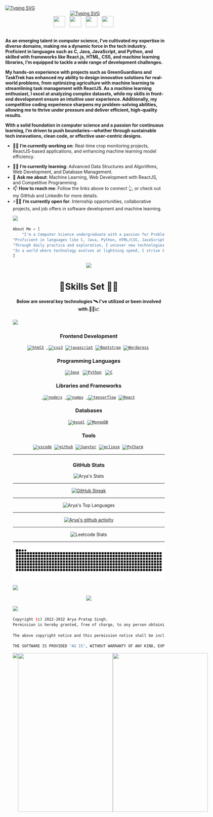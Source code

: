 <div>
    <div align="left">
        <a href="https://git.io/typing-svg"><img src="https://readme-typing-svg.herokuapp.com?font=Jersey+10+Charted&duration=900&pause=1&color=106FF7&random=false&width=435&lines=Arya+Pratap+Singh;Arya" alt="Typing SVG" /></a>
    </div>
    </div>
    <div align="center">
        <a href="https://git.io/typing-svg"><img src="https://readme-typing-svg.herokuapp.com?font=Jersey+25+&weight=500&size=25&pause=700&random=false&width=435&lines=Hi+%F0%9F%91%8B+I'm+Arya+Pratap+Singh;Software+Developer;Web+Development;Algorithms;" alt="Typing SVG" /></a>
    </div>
    <div align="center">
        <a href="https://www.hackerrank.com/u/aryapratapsingh1"><img src="https://upload.wikimedia.org/wikipedia/commons/6/65/HackerRank_logo.png" width="37" height="35" style="margin-right: 10px;" /></a>
<a href="https://leetcode.com/u/aryapratapsingh1/"><img src="https://upload.wikimedia.org/wikipedia/commons/1/19/LeetCode_logo_black.png" width="37" height="35" style="margin-right: 10px;" /></a>
          <a href="mailto:aryapratapsingh5554@gmail.com.com"><img src="https://www.logo.wine/a/logo/Gmail/Gmail-Logo.wine.svg" width="37" height="35" style="margin-right: 10px;" /></a>
    <a href="https://www.linkedin.com/in/arya-pratap-singh-580b23244/"><img src="https://upload.wikimedia.org/wikipedia/commons/thumb/f/f8/LinkedIn_icon_circle.svg/1200px-LinkedIn_icon_circle.svg.png" width="37" height="35" style="margin-right: 10px;" /></a>
    </div>
<div align="left">
        <br />
        <p>
            <strong>
             As an emerging talent in computer science, I’ve cultivated my expertise in diverse domains, making me a dynamic force in the tech industry. Proficient in languages such as C, Java, JavaScript, and Python, and skilled with frameworks like React.js, HTML, CSS, and machine learning libraries, I’m equipped to tackle a wide range of development challenges.

My hands-on experience with projects such as GreenGuardians and TaskTrek has enhanced my ability to design innovative solutions for real-world problems, from optimizing agriculture with machine learning to streamlining task management with ReactJS. As a machine learning enthusiast, I excel at analyzing complex datasets, while my skills in front-end development ensure an intuitive user experience. Additionally, my competitive coding experience sharpens my problem-solving abilities, allowing me to thrive under pressure and deliver efficient, high-quality results.

With a solid foundation in computer science and a passion for continuous learning, I’m driven to push boundaries—whether through sustainable tech innovations, clean code, or effective user-centric designs.
            </strong>
        </p>
        <ul>
           <li>🔭🚀 <b>I’m currently working on</b>: Real-time crop monitoring projects, ReactJS-based applications, and enhancing machine learning model efficiency.</li>
<li>🌱🧠 <b>I’m currently learning</b>: Advanced Data Structures and Algorithms, Web Development, and Database Management.</li>
<li>💬 <b>Ask me about</b>: Machine Learning, Web Development with ReactJS, and Competitive Programming.</li>
<li>📫 <b>How to reach me</b>: Follow the links above to connect 👆, or check out my GitHub and LinkedIn for more details.</li>
<li>⚡🐱‍🏍 <b>I’m currently open for</b>: Internship opportunities, collaborative projects, and job offers in software development and machine learning.</li>

            
<a href="https://medium.com/@arks0001"><img src="https://user-images.githubusercontent.com/73097560/115834477-dbab4500-a447-11eb-908a-139a6edaec5c.gif"></a>


```py
About Me = [
    "I'm a Computer Science undergraduate with a passion for Problem Solving and Web Development, constantly on a journey of continuous learning and innovation."
"Proficient in languages like C, Java, Python, HTML/CSS, JavaScript, and experienced with frameworks like ReactJS, I am dedicated to developing efficient solutions across various domains."
"Through daily practice and exploration, I uncover new technologies and sharpen my skills in data analysis and software development."
"In a world where technology evolves at lightning speed, I strive to write clean, optimized code and create impactful projects that push the boundaries of what's possible. 💻✨"
]
```
<div align="center">
     <a href="https://www.linkedin.com/in/aakarshit-srivastava-b8252922a"><img src="https://user-images.githubusercontent.com/74038190/212284087-bbe7e430-757e-4901-90bf-4cd2ce3e1852.gif" width="100"></a>
    <h1>🧠Skills Set 🦾🤖</h1>
    <h4>Below are several key technologies 🛰 I've utilized or been involved with.👨‍💻📈</h4>
</div>
<a href="https://twitter.com/AakarshitSriva3"><img src="https://user-images.githubusercontent.com/73097560/115834477-dbab4500-a447-11eb-908a-139a6edaec5c.gif"></a>
<div align="center">
    <h3><b>Frontend Development</b></h3>
    <code><a href="#" target="_blank"><img src="https://upload.wikimedia.org/wikipedia/commons/thumb/6/61/HTML5_logo_and_wordmark.svg/512px-HTML5_logo_and_wordmark.svg.png" title="HTML5" alt="html5" width="40" height="40"/></a></code>&nbsp;
    <code><a href="#" target="_blank"> <img src="https://upload.wikimedia.org/wikipedia/commons/thumb/6/62/CSS3_logo.svg/800px-CSS3_logo.svg.png" title="CSS3" alt="css3" width="40" height="40"/></a></code>&nbsp;
    <code><a href="#" target="_blank"><img src="https://upload.wikimedia.org/wikipedia/commons/thumb/6/6a/JavaScript-logo.png/800px-JavaScript-logo.png" title="JavaScript" alt="javascript" width="40" height="40"/></a></code>&nbsp;
    <code><a href="#" target="_blank"><img src="https://github.com/ArkS0001/ArkS0001/assets/113760964/457970d7-70b3-4244-bdb8-aed8e0f6d3f0" title="Bootstrap" alt="Bootstrap" width="40" height="40"/></a></code>&nbsp;
    <code><a href="#" target="_blank"><img src="https://github.com/ArkS0001/ArkS0001/assets/113760964/38b510c4-5980-4865-b351-b1bc39915234" title="Wordpress" alt="Wordpress" width="40" height="40"/></a></code>&nbsp;
</div>

<div align="center">
    <h3><b>Programming Languages</b></h3>
     <code><a href="#" target="_blank"><img src="https://static.javatpoint.com/core/images/java-logo1.png" title="Java" alt="Java" height="40"/></a></code>&nbsp;&nbsp;
    <code><a href="#" target="_blank"><img src="https://upload.wikimedia.org/wikipedia/commons/thumb/c/c3/Python-logo-notext.svg/1869px-Python-logo-notext.svg.png" title="Python" alt="Python" height="40"/></a></code>&nbsp;&nbsp;
    <code><a href="#" target="_blank"><img src="https://upload.wikimedia.org/wikipedia/commons/1/19/C_Logo.png" title="C" alt="C" height="40"/></a></code>
</div>

<div align="center">
    <h3><b>Libraries and Frameworks</b></h3>
    <code><a href="#" target="_blank"> <img src="https://static-00.iconduck.com/assets.00/node-js-icon-227x256-913nazt0.png" title="NodeJS" alt="nodejs" height="40"/></a></code>&nbsp;
    <code><a href="#" target="_blank"> <img src="https://logosandtypes.com/wp-content/uploads/2024/02/NumPy.png" title="Numpy" alt="numpy" height="40"/></a></code>&nbsp;
    <code><a href="#" target="_blank"> <img src="https://upload.wikimedia.org/wikipedia/commons/thumb/2/2d/Tensorflow_logo.svg/1915px-Tensorflow_logo.svg.png" title="Tensorflow" alt="tensorflow" height="40"/></a></code>&nbsp;
    <code><a href="#" target="_blank"><img src="https://upload.wikimedia.org/wikipedia/commons/a/a7/React-icon.svg" title="React" alt="React" height="40"/></a></code>&nbsp;
<!--     <code><a href="#" target="_blank"> <img src="https://github.com/ArkS0001/ArkS0001/assets/113760964/1a1e18f3-61e8-478f-9652-4a38537ca824" title="Django" alt="Django" height="40"/></a></code>&nbsp; -->
</div>


<div align="center">
    <h3><b>Databases</b></h3>
    <code><a href="#" target="_blank"><img src="https://pngimg.com/uploads/mysql/mysql_PNG11.png" title="MySql" alt="mysql" height="40"/></a></code>&nbsp;
    <code><a href="#" target="_blank"><img src="https://github.com/ArkS0001/ArkS0001/assets/113760964/4b917130-00f5-4f0b-842c-634a29600699" title="MongoDB" alt="MongoDB" height="40"/></a></code>&nbsp;
</div>


<div align="center">
    <h3><b>Tools</b></h3>
    <code><a href="#" target="_blank"><img src="https://upload.wikimedia.org/wikipedia/commons/thumb/9/9a/Visual_Studio_Code_1.35_icon.svg/2048px-Visual_Studio_Code_1.35_icon.svg.png" title="VSCode" alt="vscode" width="40" height="40"/></a></code>&nbsp;
    <code><a href="#" target="_blank"><img src="https://cdn-icons-png.flaticon.com/512/25/25231.png" title="GitHub" alt="github" width="40" height="40"/></a></code>&nbsp;
    <code><a href="#" target="_blank"><img src="https://github.com/ArkS0001/ArkS0001/assets/113760964/c19d8e21-c373-47c7-926a-29a4bbe9898c" title="Git" alt="Jupyter" width="40" height="40"/></a></code>&nbsp;
    <code><a href="#" target="_blank"><img src="https://cdn.freebiesupply.com/logos/large/2x/eclipse-11-logo-png-transparent.png" title="Eclipse" alt="eclipse" width="40" height="40"/></a></code>&nbsp;
    <code><a href="#" target="_blank"><img src="https://resources.jetbrains.com/storage/products/pycharm/img/meta/pycharm_logo_300x300.png" title="PyCharm" alt="PyCharm" width="40" height="40"/></a></code>&nbsp;
</div>

<hr>

<div align="center"><h3><b>GitHub Stats</b></h3></div>
<div align="center">

![Arya's Stats](https://github-readme-stats.vercel.app/api?username=geekyarya&theme=transparent&show_icons=true&hide_border=false&count_private=true)


<hr>

<!--[![GitHub Streak](http://github-readme-streak-stats.herokuapp.com?user=ArkS0001&theme=transparent&count_private=true)](https://git.io/streak-stats)-->
[![GitHub Streak](http://github-readme-streak-stats.herokuapp.com?user=geekyarya&theme=transparent&count_private=true)](https://git.io/streak-stats)


<hr>

 <!--![Aakarshit's Top Languages](https://github-readme-stats.vercel.app/api/top-langs/?username=ArkS0001&theme=transparent&show_icons=true&hide_border=false&layout=compact&count_private=true)-->

 ![Arya's Top Languages](https://github-readme-stats.vercel.app/api/top-langs/?username=geekyarya&theme=transparent&show_icons=true&hide_border=false&layout=compact&count_private=true)


<hr>

<!--[![Aakarshit's github activity](https://github-readme-activity-graph.vercel.app/graph?username=ArkS0001&theme=github-compact)]()-->

[![Arya's github activity](https://github-readme-activity-graph.vercel.app/graph?username=geekyarya&theme=github-compact)]()


<hr>

<!--![Leetcode Stats](https://leetcard.jacoblin.cool/XxArksxX?ext=activity)-->

![Leetcode Stats](https://leetcard.jacoblin.cool/aryapratapsingh1?ext=activity)


<hr>

</div>

![snake gif](https://github.com/ArkS0001/ArkS0001/blob/output/github-contribution-grid-snake.svg)

[![](https://visitcount.itsvg.in/api?id=geekyarya&label=Visitors&icon=0&pretty=true)]()

<p align="center">
     <img src="https://capsule-render.vercel.app/api?type=waving&height=100&color=gradient&section=footer&reversal=true&descAlign=5"/>
</p>

<a href="https://twitter.com/AakarshitSriva3"><img src="https://user-images.githubusercontent.com/73097560/115834477-dbab4500-a447-11eb-908a-139a6edaec5c.gif"></a>

```bash
Copyright (c) 2022-2032 Arya Pratap Singh.
Permission is hereby granted, free of charge, to any person obtaining a copy of this software and associated documentation files (the "Software"), to deal in the Software without restriction, including without limitation the rights to use, copy, modify, merge, publish, distribute, sublicense, and/or sell copies of the Software, and to permit persons to whom the Software is furnished to do so, subject to the following conditions:

The above copyright notice and this permission notice shall be included in all copies or substantial portions of the Software.

THE SOFTWARE IS PROVIDED "AS IS", WITHOUT WARRANTY OF ANY KIND, EXPRESS OR IMPLIED, INCLUDING BUT NOT LIMITED TO THE WARRANTIES OF MERCHANTABILITY, FITNESS FOR A PARTICULAR PURPOSE AND NONINFRINGEMENT. IN NO EVENT SHALL THE AUTHORS OR COPYRIGHT HOLDERS BE LIABLE FOR ANY CLAIM, DAMAGES OR OTHER LIABILITY, WHETHER IN AN ACTION OF CONTRACT, TORT OR OTHERWISE, ARISING FROM, OUT OF OR IN CONNECTION WITH THE SOFTWARE OR THE USE OR OTHER DEALINGS IN THE SOFTWARE.


```
<div style="display: flex; align-items: flex-start; justify-content: space-between; height: 100vh;">
    <img src="https://user-images.githubusercontent.com/74038190/229223156-0cbdaba9-3128-4d8e-8719-b6b4cf741b67.gif" width="100" style="align-self: flex-start;">
    <img src="https://github.com/user-attachments/assets/80d9b131-ebe5-428f-98d5-f1c136bd59f6" width="300" height="500">
    <img src="https://github.com/user-attachments/assets/1ac6f68b-ee08-42a5-81c0-ba8efe446025" width="300" height="500">
</div>
